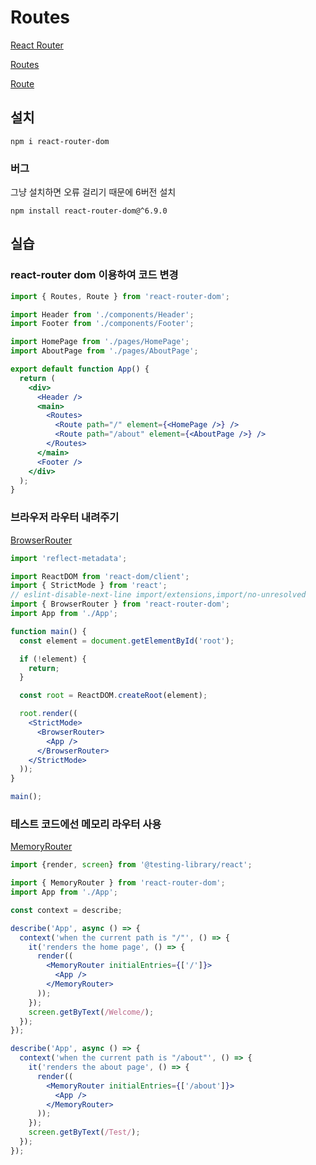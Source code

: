 # Routes

[React Router](https://reactrouter.com/)

[Routes](https://reactrouter.com/en/main/components/routes)

[Route](https://reactrouter.com/en/main/route/route)

## 설치

```
npm i react-router-dom
```

### 버그

그냥 설치하면 오류 걸리기 때문에 6버전 설치&#x20;

```
npm install react-router-dom@^6.9.0
```

## 실습

### react-router dom 이용하여 코드 변경

```jsx
import { Routes, Route } from 'react-router-dom';

import Header from './components/Header';
import Footer from './components/Footer';

import HomePage from './pages/HomePage';
import AboutPage from './pages/AboutPage';

export default function App() {
  return (
    <div>
      <Header />
      <main>
        <Routes>
          <Route path="/" element={<HomePage />} />
          <Route path="/about" element={<AboutPage />} />
        </Routes>
      </main>
      <Footer />
    </div>
  );
}
```

### 브라우저 라우터 내려주기

[BrowserRouter](https://reactrouter.com/en/main/router-components/browser-router)

```jsx
import 'reflect-metadata';

import ReactDOM from 'react-dom/client';
import { StrictMode } from 'react';
// eslint-disable-next-line import/extensions,import/no-unresolved
import { BrowserRouter } from 'react-router-dom';
import App from './App';

function main() {
  const element = document.getElementById('root');

  if (!element) {
    return;
  }

  const root = ReactDOM.createRoot(element);

  root.render((
    <StrictMode>
      <BrowserRouter>
        <App />
      </BrowserRouter>
    </StrictMode>
  ));
}

main();

```

### 테스트 코드에선 메모리 라우터 사용

[MemoryRouter](https://reactrouter.com/en/main/router-components/memory-router)

```jsx
import {render, screen} from '@testing-library/react';

import { MemoryRouter } from 'react-router-dom';
import App from './App';

const context = describe;

describe('App', async () => {
  context('when the current path is "/"', () => {
    it('renders the home page', () => {
      render((
        <MemoryRouter initialEntries={['/']}>
          <App />
        </MemoryRouter>
      ));
    });
    screen.getByText(/Welcome/);
  });
});

describe('App', async () => {
  context('when the current path is "/about"', () => {
    it('renders the about page', () => {
      render((
        <MemoryRouter initialEntries={['/about']}>
          <App />
        </MemoryRouter>
      ));
    });
    screen.getByText(/Test/);
  });
});
```
